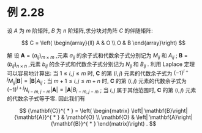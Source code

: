 # 例 2.28
设 $A$ 为 $m$ 阶矩阵, $B$ 为 $n$ 阶矩阵,求分块对角阵 $C$ 的伴随矩阵:

$$
C = \left( \begin{array}{ll} A & O \\ O & B \end{array}\right)
$$

解 设 $\mathbf{A} = {\left( {a}_{ij}\right) }_{m \times m}$ ,元素 ${a}_{ij}$ 的余子式和代数余子式分别记为 ${M}_{ij}$ 和 ${A}_{ij}$ ; $\mathbf{B} = {\left( {b}_{ij}\right) }_{n \times n}$ ,元素 ${b}_{ij}$ 的余子式和代数余子式分别记为 ${N}_{ij}$ 和 ${B}_{ij}$ . 利用 Laplace 定理可以容易地计算出: 当 $1 \leq i, j \leq m$ 时, $\mathbf{C}$ 的第 $\left( {i, j}\right)$ 元素的代数余子式为 ${\left( -1\right) }^{i + j}{M}_{ij}\left| \mathbf{B}\right| = \left| \mathbf{B}\right| {A}_{ij}$ ; 当 $m + 1 \leq i, j \leq m + n$ 时, $\mathbf{C}$ 的第 $\left( {i, j}\right)$ 元素的代数余子式为 ${\left( -1\right) }^{i + j}{N}_{i - m, j - m}\left| \mathbf{A}\right| = \left| \mathbf{A}\right| {B}_{i - m, j - m}$ ; 当 $i, j$ 属于其他范围时, $\mathbf{C}$ 的第 $\left( {i, j}\right)$ 元素的代数余子式等于零. 因此我们有

$$
{\mathbf{C}}^{ * } = \left( \begin{matrix} \left| \mathbf{B}\right| {\mathbf{A}}^{ * } & \mathbf{O} \\ \mathbf{O} & \left| \mathbf{A}\right| {\mathbf{B}}^{ * } \end{matrix}\right) .
$$